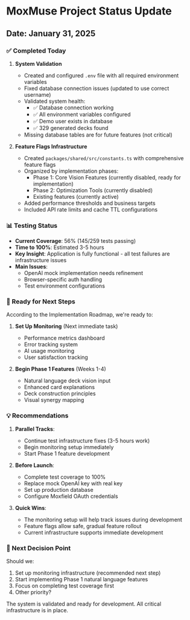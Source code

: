 # MoxMuse Project Status Update

## Date: January 31, 2025

### ✅ Completed Today

1. **System Validation**
   - Created and configured `.env` file with all required environment variables
   - Fixed database connection issues (updated to use correct username)
   - Validated system health:
     - ✅ Database connection working
     - ✅ All environment variables configured
     - ✅ Demo user exists in database
     - ✅ 329 generated decks found
   - Missing database tables are for future features (not critical)

2. **Feature Flags Infrastructure**
   - Created `packages/shared/src/constants.ts` with comprehensive feature flags
   - Organized by implementation phases:
     - Phase 1: Core Vision Features (currently disabled, ready for implementation)
     - Phase 2: Optimization Tools (currently disabled)
     - Existing features (currently active)
   - Added performance thresholds and business targets
   - Included API rate limits and cache TTL configurations

### 📊 Testing Status
- **Current Coverage**: 56% (145/259 tests passing)
- **Time to 100%**: Estimated 3-5 hours
- **Key Insight**: Application is fully functional - all test failures are infrastructure issues
- **Main Issues**:
  - OpenAI mock implementation needs refinement
  - Browser-specific auth handling
  - Test environment configurations

### 🚀 Ready for Next Steps

According to the Implementation Roadmap, we're ready to:

1. **Set Up Monitoring** (Next immediate task)
   - Performance metrics dashboard
   - Error tracking system
   - AI usage monitoring
   - User satisfaction tracking

2. **Begin Phase 1 Features** (Weeks 1-4)
   - Natural language deck vision input
   - Enhanced card explanations
   - Deck construction principles
   - Visual synergy mapping

### 💡 Recommendations

1. **Parallel Tracks**:
   - Continue test infrastructure fixes (3-5 hours work)
   - Begin monitoring setup immediately
   - Start Phase 1 feature development

2. **Before Launch**:
   - Complete test coverage to 100%
   - Replace mock OpenAI key with real key
   - Set up production database
   - Configure Moxfield OAuth credentials

3. **Quick Wins**:
   - The monitoring setup will help track issues during development
   - Feature flags allow safe, gradual feature rollout
   - Current infrastructure supports immediate development

### 🎯 Next Decision Point

Should we:
1. Set up monitoring infrastructure (recommended next step)
2. Start implementing Phase 1 natural language features
3. Focus on completing test coverage first
4. Other priority?

The system is validated and ready for development. All critical infrastructure is in place.
